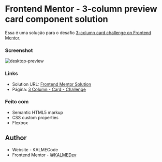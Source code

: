 # Frontend Mentor - 3-column preview card component solution

Essa é uma solução para o desafio [3-column card challenge on Frontend Mentor](https://www.frontendmentor.io/challenges/3column-preview-card-component-pH92eAR2-).


### Screenshot

![desktop-preview](https://user-images.githubusercontent.com/76540923/118167621-43c4c980-b3fd-11eb-8749-09ec815fc2ed.jpg)

### Links

- Solution URL: [Frontend Mentor Solution](https://www.frontendmentor.io/challenges/3column-preview-card-component-pH92eAR2-/hub/3-column-preview-card-B5Yy-BooG)
- Página: [3 Column - Card - Challenge](https://3-column-challenge-frontendmentor.netlify.app/)

### Feito com

- Semantic HTML5 markup
- CSS custom properties
- Flexbox

## Author

- Website - KALMECode
- Frontend Mentor - [@KALMEDev](https://www.frontendmentor.io/profile/KALMECode)



